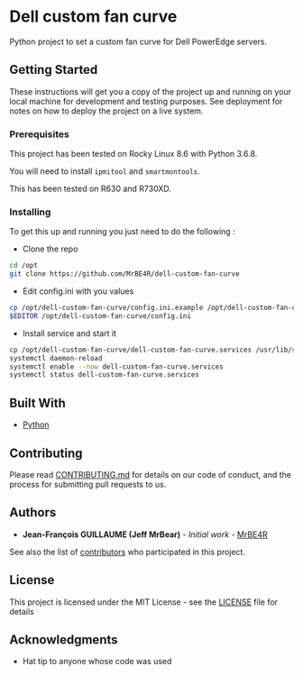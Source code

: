 # Dell custom fan curve 

Python project to set a custom fan curve for Dell PowerEdge servers.

## Getting Started

These instructions will get you a copy of the project up and running on your local machine for development and testing purposes. See deployment for notes on how to deploy the project on a live system.

### Prerequisites

This project has been tested on Rocky Linux 8.6 with Python 3.6.8.

You will need to install `ipmitool` and `smartmontools`.

This has been tested on R630 and R730XD.

### Installing

To get this up and running you just need to do the following :

* Clone the repo
```bash
cd /opt
git clone https://github.com/MrBE4R/dell-custom-fan-curve
```
* Edit config.ini with you values
```bash
cp /opt/dell-custom-fan-curve/config.ini.example /opt/dell-custom-fan-curve/config.ini
$EDITOR /opt/dell-custom-fan-curve/config.ini
```
* Install service and start it
```bash
cp /opt/dell-custom-fan-curve/dell-custom-fan-curve.services /usr/lib/systemd/system/dell-custom-fan-curve.services
systemctl daemon-reload
systemctl enable --now dell-custom-fan-curve.services
systemctl status dell-custom-fan-curve.services
```

## Built With

* [Python](https://www.python.org/)

## Contributing

Please read [CONTRIBUTING.md](https://gist.github.com/PurpleBooth/b24679402957c63ec426) for details on our code of conduct, and the process for submitting pull requests to us.

## Authors

* **Jean-François GUILLAUME (Jeff MrBear)** - *Initial work* - [MrBE4R](https://github.com/MrBE4R)

See also the list of [contributors](https://github.com/MrBE4R/dell-custom-fan-curve/contributors) who participated in this project.

## License

This project is licensed under the MIT License - see the [LICENSE](LICENSE) file for details

## Acknowledgments

* Hat tip to anyone whose code was used
